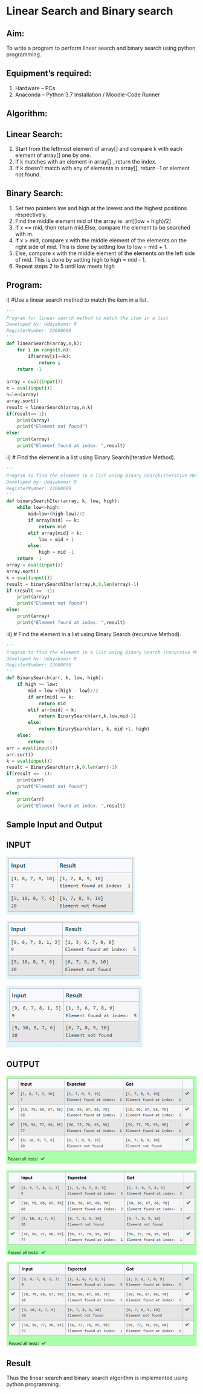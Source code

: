 # Linear Search and Binary search
## Aim:
To write a program to perform linear search and binary search using python programming.
## Equipment’s required:
1.	Hardware – PCs
2.	Anaconda – Python 3.7 Installation / Moodle-Code Runner
## Algorithm:
## Linear Search:
1.	Start from the leftmost element of array[] and compare k with each element of array[] one by one.
2.	If k matches with an element in array[] , return the index.
3.	If k doesn’t match with any of elements in array[], return -1 or element not found.
## Binary Search:
1.	Set two pointers low and high at the lowest and the highest positions respectively.
2.	Find the middle element mid of the array ie. arr[(low + high)/2]
3.	If x == mid, then return mid.Else, compare the element to be searched with m.
4.	If x > mid, compare x with the middle element of the elements on the right side of mid. This is done by setting low to low = mid + 1.
5.	Else, compare x with the middle element of the elements on the left side of mid. This is done by setting high to high = mid - 1.
6.	Repeat steps 2 to 5 until low meets high
## Program:
i)	#Use a linear search method to match the item in a list.
```python
''' 
Program for linear search method to match the item in a list
Developed by: Udayakumar R
RegisterNumber: 22008609
'''
def linearSearch(array,n,k):
    for i in range(0,n):
        if(array[i]==k):
            return i
    return -1        
    
array = eval(input())
k = eval(input())
n=len(array)
array.sort()
result = linearSearch(array,n,k)
if(result==-1):
    print(array)
    print("Element not found")
else:
    print(array)
    print("Element found at index: ",result)

```
ii)	# Find the element in a list using Binary Search(Iterative Method).
```python
''' 
Program to find the element in a list using Binary Search(Iterative Method)..
Developed by: Udayakumar R
RegisterNumber: 22008609
'''
def binarySearchIter(array, k, low, high):
    while low<=high:
        mid=low+(high-low)//2
        if array[mid] == k:
            return mid
        elif array[mid] < k:
            low = mid + 1
        else:
            high = mid -1
    return -1
array = eval(input())
array.sort()
k = eval(input()) 
result = binarySearchIter(array,k,0,len(array)-1)
if (result == -1):
    print(array)
    print("Element not found")
else:
    print(array)
    print("Element found at index: ",result)

```
iii)	# Find the element in a list using Binary Search (recursive Method).
```python
''' 
Program to find the element in a list using Binary Search (recursive Method).
Developed by: Udayakumar R
RegisterNumber: 22008609
'''
def BinarySearch(arr, k, low, high):
    if high >= low:
        mid = low +(high - low)//2
        if arr[mid] == k:
            return mid
        elif arr[mid] > k:
            return BinarySearch(arr,k,low,mid-1)
        else:
            return BinarySearch(arr, k, mid +1, high)
    else:
        return -1
arr = eval(input())
arr.sort()
k = eval(input()) 
result = BinarySearch(arr,k,0,len(arr)-1)
if(result == -1):
    print(arr)
    print("Element not found")
else:
    print(arr)
    print("Element found at index: ",result)

```
## Sample Input and Output
## INPUT
![](input.png)

![](input2.png)

![](input3.png)

## OUTPUT
![](o1.png)

![](o2.png)

![](o3.png)
## Result
Thus the linear search and binary search algorithm is implemented using python programming.